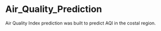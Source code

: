 # Air_Quality_Prediction
 
Air Quality Index prediction was built to predict AQI in the costal region.
